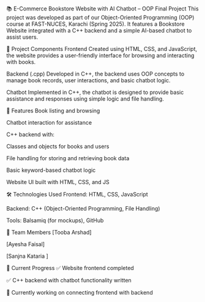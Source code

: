 📚 E-Commerce Bookstore Website with AI Chatbot – OOP Final Project
This project was developed as part of our Object-Oriented Programming (OOP) course at FAST-NUCES, Karachi (Spring 2025). It features a Bookstore Website integrated with a C++ backend and a simple AI-based chatbot to assist users.

🔧 Project Components
Frontend
Created using HTML, CSS, and JavaScript, the website provides a user-friendly interface for browsing and interacting with books.

Backend (.cpp)
Developed in C++, the backend uses OOP concepts to manage book records, user interactions, and basic chatbot logic.

Chatbot
Implemented in C++, the chatbot is designed to provide basic assistance and responses using simple logic and file handling.

🚀 Features
Book listing and browsing

Chatbot interaction for assistance

C++ backend with:

Classes and objects for books and users

File handling for storing and retrieving book data

Basic keyword-based chatbot logic

Website UI built with HTML, CSS, and JS

🛠️ Technologies Used
Frontend: HTML, CSS, JavaScript

Backend: C++ (Object-Oriented Programming, File Handling)

Tools: Balsamiq (for mockups), GitHub

👥 Team Members
[Tooba Arshad]

[Ayesha Faisal]

[Sanjna Kataria ]

📌 Current Progress
✅ Website frontend completed

✅ C++ backend with chatbot functionality written

🔄 Currently working on connecting frontend with backend

